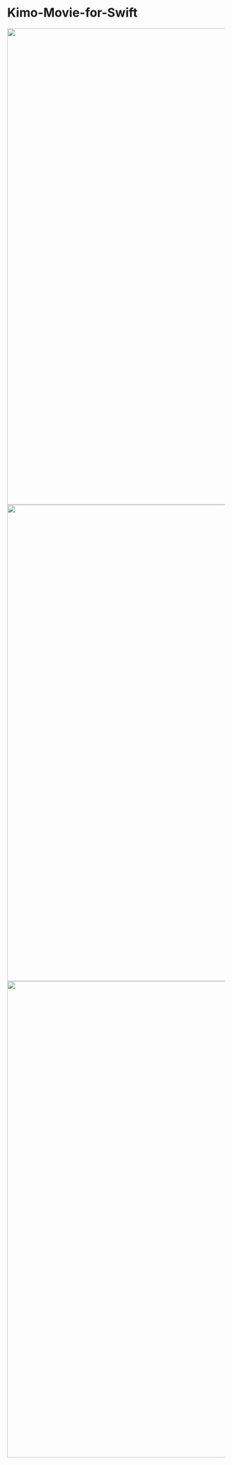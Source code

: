 # Kimo-Movie-for-Swift

<img src="https://github.com/a22347328/Kimo-Movie-for-Swift/blob/main/Simulator%20Screen%20Shot%20-%20iPhone%208%20Plus%20-%202022-05-24%20at%2023.46.13.png" width="600" height="1100"/>
<img src="https://github.com/a22347328/Kimo-Movie-for-Swift/blob/main/Simulator%20Screen%20Shot%20-%20iPhone%208%20Plus%20-%202022-05-24%20at%2023.46.19.png" width="600" height="1100"/>
<img src="https://github.com/a22347328/Kimo-Movie-for-Swift/blob/main/Simulator%20Screen%20Shot%20-%20iPhone%208%20Plus%20-%202022-05-24%20at%2023.47.18.png" width="600" height="1100"/>
